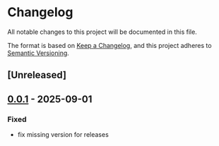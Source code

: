 # Changelog

All notable changes to this project will be documented in this file.

The format is based on [Keep a Changelog](https://keepachangelog.com/en/1.0.0/),
and this project adheres to [Semantic Versioning](https://semver.org/spec/v2.0.0.html).

## [Unreleased]

## [0.0.1](https://github.com/graphql-hive/router/releases/tag/hive-router-plan-executor-v0.0.1) - 2025-09-01

### Fixed

- fix missing version for releases
